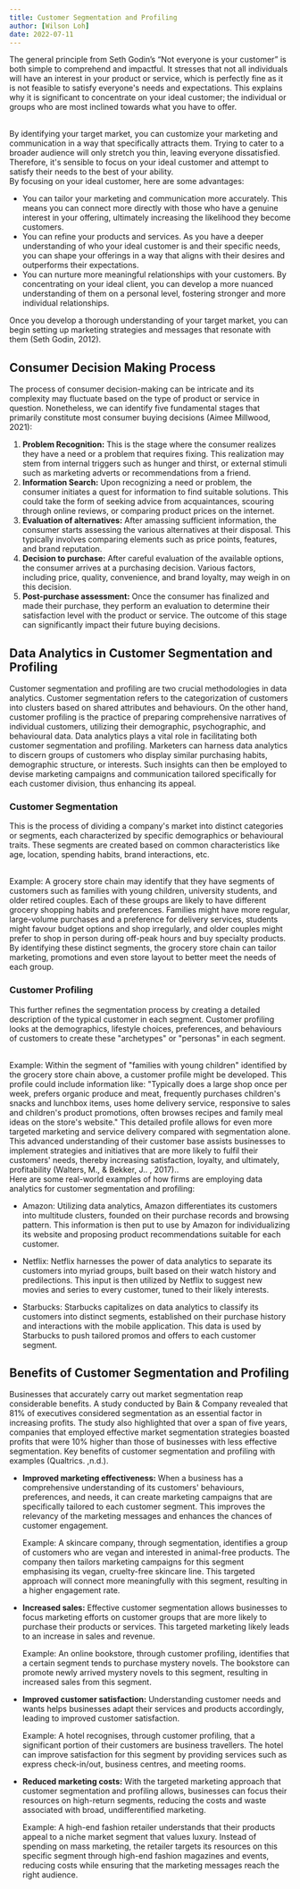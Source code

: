 ```yaml
---
title: Customer Segmentation and Profiling
author: [Wilson Loh]
date: 2022-07-11
---
```

The general principle from Seth Godin’s “Not everyone is your customer” is both simple to comprehend and impactful. It stresses that not all individuals will have an interest in your product or service, which is perfectly fine as it is not feasible to satisfy everyone's needs and expectations. This explains why it is significant to concentrate on your ideal customer; the individual or groups who are most inclined towards what you have to offer. 

<br>
By identifying your target market, you can customize your marketing and communication in a way that specifically attracts them. Trying to cater to a broader audience will only stretch you thin, leaving everyone dissatisfied. Therefore, it's sensible to focus on your ideal customer and attempt to satisfy their needs to the best of your ability.

<br>
By focusing on your ideal customer, here are some advantages:

- You can tailor your marketing and communication more accurately. This means you can connect more directly with those who have a genuine interest in your offering, ultimately increasing the likelihood they become customers.
- You can refine your products and services. As you have a deeper understanding of who your ideal customer is and their specific needs, you can shape your offerings in a way that aligns with their desires and outperforms their expectations.
- You can nurture more meaningful relationships with your customers. By concentrating on your ideal client, you can develop a more nuanced understanding of them on a personal level, fostering stronger and more individual relationships.

Once you develop a thorough understanding of your target market, you can begin setting up marketing strategies and messages that resonate with them (Seth Godin, 2012).

## Consumer Decision Making Process

The process of consumer decision-making can be intricate and its complexity may fluctuate based on the type of product or service in question. Nonetheless, we can identify five fundamental stages that primarily constitute most consumer buying decisions (Aimee Millwood, 2021):

1.	**Problem Recognition:** This is the stage where the consumer realizes they have a need or a problem that requires fixing. This realization may stem from internal triggers such as hunger and thirst, or external stimuli such as marketing adverts or recommendations from a friend.
2.	**Information Search:** Upon recognizing a need or problem, the consumer initiates a quest for information to find suitable solutions. This could take the form of seeking advice from acquaintances, scouring through online reviews, or comparing product prices on the internet.
3.	**Evaluation of alternatives:** After amassing sufficient information, the consumer starts assessing the various alternatives at their disposal. This typically involves comparing elements such as price points, features, and brand reputation.
4.	**Decision to purchase:** After careful evaluation of the available options, the consumer arrives at a purchasing decision. Various factors, including price, quality, convenience, and brand loyalty, may weigh in on this decision.
5.	**Post-purchase assessment:** Once the consumer has finalized and made their purchase, they perform an evaluation to determine their satisfaction level with the product or service. The outcome of this stage can significantly impact their future buying decisions.


## Data Analytics in Customer Segmentation and Profiling

Customer segmentation and profiling are two crucial methodologies in data analytics. Customer segmentation refers to the categorization of customers into clusters based on shared attributes and behaviours. On the other hand, customer profiling is the practice of preparing comprehensive narratives of individual customers, utilizing their demographic, psychographic, and behavioural data.
Data analytics plays a vital role in facilitating both customer segmentation and profiling. Marketers can harness data analytics to discern groups of customers who display similar purchasing habits, demographic structure, or interests. Such insights can then be employed to devise marketing campaigns and communication tailored specifically for each customer division, thus enhancing its appeal.

### Customer Segmentation

This is the process of dividing a company's market into distinct categories or segments, each characterized by specific demographics or behavioural traits. These segments are created based on common characteristics like age, location, spending habits, brand interactions, etc.

<br>
Example: A grocery store chain may identify that they have segments of customers such as families with young children, university students, and older retired couples. Each of these groups are likely to have different grocery shopping habits and preferences. Families might have more regular, large-volume purchases and a preference for delivery services, students might favour budget options and shop irregularly, and older couples might prefer to shop in person during off-peak hours and buy specialty products. By identifying these distinct segments, the grocery store chain can tailor marketing, promotions and even store layout to better meet the needs of each group.


### Customer Profiling

This further refines the segmentation process by creating a detailed description of the typical customer in each segment. Customer profiling looks at the demographics, lifestyle choices, preferences, and behaviours of customers to create these "archetypes" or "personas" in each segment.

<br>
Example: Within the segment of "families with young children" identified by the grocery store chain above, a customer profile might be developed. This profile could include information like: "Typically does a large shop once per week, prefers organic produce and meat, frequently purchases children's snacks and lunchbox items, uses home delivery service, responsive to sales and children's product promotions, often browses recipes and family meal ideas on the store's website." This detailed profile allows for even more targeted marketing and service delivery compared with segmentation alone.

<br>
This advanced understanding of their customer base assists businesses to implement strategies and initiatives that are more likely to fulfil their customers' needs, thereby increasing satisfaction, loyalty, and ultimately, profitability (Walters, M., & Bekker, J.. , 2017)..

<br>
Here are some real-world examples of how firms are employing data analytics for customer segmentation and profiling:

- Amazon: Utilizing data analytics, Amazon differentiates its customers into multitude clusters, founded on their purchase records and browsing pattern. This information is then put to use by Amazon for individualizing its website and proposing product recommendations suitable for each customer.

- Netflix: Netflix harnesses the power of data analytics to separate its customers into myriad groups, built based on their watch history and predilections. This input is then utilized by Netflix to suggest new movies and series to every customer, tuned to their likely interests.

- Starbucks: Starbucks capitalizes on data analytics to classify its customers into distinct segments, established on their purchase history and interactions with the mobile application. This data is used by Starbucks to push tailored promos and offers to each customer segment.



## Benefits of Customer Segmentation and Profiling

Businesses that accurately carry out market segmentation reap considerable benefits. A study conducted by Bain & Company revealed that 81% of executives considered segmentation as an essential factor in increasing profits. The study also highlighted that over a span of five years, companies that employed effective market segmentation strategies boasted profits that were 10% higher than those of businesses with less effective segmentation. Key benefits of customer segmentation and profiling with examples (Qualtrics. ,n.d.).

- **Improved marketing effectiveness:** When a business has a comprehensive understanding of its customers' behaviours, preferences, and needs, it can create marketing campaigns that are specifically tailored to each customer segment. This improves the relevancy of the marketing messages and enhances the chances of customer engagement.

    Example: A skincare company, through segmentation, identifies a group of customers who are vegan and interested in animal-free products. The company then tailors marketing campaigns for this segment emphasising its vegan, cruelty-free skincare line. This targeted approach will connect more meaningfully with this segment, resulting in a higher engagement rate.

- **Increased sales:** Effective customer segmentation allows businesses to focus marketing efforts on customer groups that are more likely to purchase their products or services. This targeted marketing likely leads to an increase in sales and revenue.

    Example: An online bookstore, through customer profiling, identifies that a certain segment tends to purchase mystery novels. The bookstore can promote newly arrived mystery novels to this segment, resulting in increased sales from this segment.

- **Improved customer satisfaction:** Understanding customer needs and wants helps businesses adapt their services and products accordingly, leading to improved customer satisfaction.

    Example: A hotel recognises, through customer profiling, that a significant portion of their customers are business travellers. The hotel can improve satisfaction for this segment by providing services such as express check-in/out, business centres, and meeting rooms.

- **Reduced marketing costs:** With the targeted marketing approach that customer segmentation and profiling allows, businesses can focus their resources on high-return segments, reducing the costs and waste associated with broad, undifferentified marketing.

    Example: A high-end fashion retailer understands that their products appeal to a niche market segment that values luxury. Instead of spending on mass marketing, the retailer targets its resources on this specific segment through high-end fashion magazines and events, reducing costs while ensuring that the marketing messages reach the right audience.
